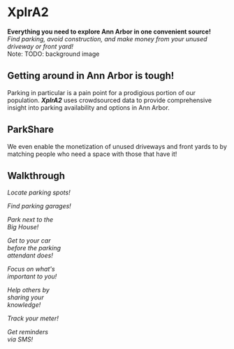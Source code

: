 # XplrA2
**Everything you need to explore Ann Arbor in one convenient source!**  
*Find parking, avoid construction, and make money from your unused driveway or front yard!*  
Note:
TODO: background image  



## Getting around in Ann Arbor is tough!

Parking in particular is a pain point for a prodigious portion of our population.  ***XplrA2*** uses crowdsourced data to provide comprehensive insight into parking availability and options in Ann Arbor.  


## ParkShare

We even enable the monetization of unused driveways and front yards to by matching people who need a space with those that have it!  



## Walkthrough

<!-- .slide: data-background-image="images/image1.png" data-background-size="28%" data-background-position="50% 63%" style="text-align: left;" -->
*Locate parking spots!*

<!-- .slide: data-background-image="images/image2.png" data-background-size="28%" data-background-position="50% 63%" style="text-align: left;" -->
*Find parking garages!*

<!-- .slide: data-background-image="images/image3.png" data-background-size="28%" data-background-position="50% 63%" style="text-align: left;" -->
*Park next to the*  
*Big House!*  

<!-- .slide: data-background-image="images/image4.png" data-background-size="28%" data-background-position="50% 63%" style="text-align: left;" -->
*Get to your car*  
*before the parking*  
*attendant does!*  

<!-- .slide: data-background-image="images/image5.png" data-background-size="28%" data-background-position="50% 63%" style="text-align: left;" -->
*Focus on what's*  
*important to you!*  

<!-- .slide: data-background-image="images/image6.png" data-background-size="28%" data-background-position="50% 63%" style="text-align: left;" -->
*Help others by*  
*sharing your*  
*knowledge!*  

<!-- .slide: data-background-image="images/image7.png" data-background-size="28%" data-background-position="50% 63%" style="text-align: left;" -->
*Track your meter!*

<!-- .slide: data-background-image="images/20190610130501_IMG_7650.JPG" style="text-align: right;" data-background-opacity="0.91" -->
*Get reminders*  
*via SMS!*  